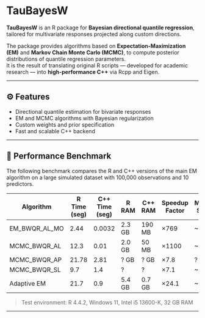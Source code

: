 # TauBayesW

**TauBayesW** is an R package for **Bayesian directional quantile regression**, tailored for multivariate responses projected along custom directions.

The package provides algorithms based on **Expectation-Maximization (EM)** and **Markov Chain Monte Carlo (MCMC)**, to compute posterior distributions of quantile regression parameters.  
It is the result of translating original R scripts — developed for academic research — into **high-performance C++** via Rcpp and Eigen.

---

## ⚙️ Features

- Directional quantile estimation for bivariate responses  
- EM and MCMC algorithms with Bayesian regularization  
- Custom weights and prior specification  
- Fast and scalable C++ backend  
---

## 🚀 Performance Benchmark

The following benchmark compares the R and C++ versions of the main EM algorithm on a large simulated dataset with 100,000 observations and 10 predictors.

| Algorithm            | R Time (seg) | C++ Time (seg) | R RAM  | C++ RAM | Speedup Factor | Memory Saving |
|----------------------|--------------|----------------|--------|---------|----------------|----------------|
| EM_BWQR_AL_MO| 2.44         | 0.0032         | 2.3 GB | 190 MB  | ×769           | ~12×           |
|  MCMC_BWQR_AL| 12.3     | 0.01       | 2.0 GB | 50 MB   | ×1100       | ~40×       |
| MCMC_BWQR_AP         | 21.78         | 2.81            | ? GB | ? GB  | ×7.8            | ?          |
| MCMC_BWQR_SL         | 9.7         | 1.4            | ? | ?  | ×7.1          | ~7.2×          |
| Adaptive EM          | 21.7         | 0.9            | 5.4 GB | 0.7 GB  | ×24.1          | ~7.7×          |


> Test environment: R 4.4.2, Windows 11, Intel i5 13600-K, 32 GB RAM

---
